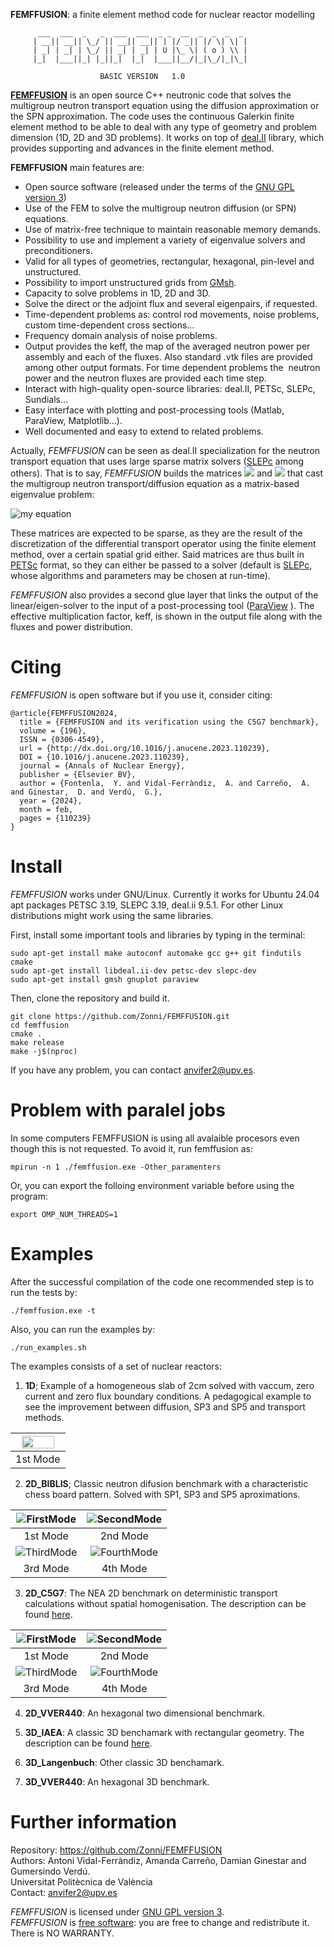 **FEMFFUSION**: a finite element method code for nuclear reactor modelling  

```
      ___  ___  _   _  ___  ___  _ _  __  _  _  _  _   
     | __|| __|| \_/ || __|| __|| | |/ _|| |/ \| \| |  
     | _| | _| | \_/ || _| | _| | U |\_ \| ( o ) \\ |  
     |_|  |___||_| |_||_|  |_|  |___||__/|_|\_/|_|\_|  
     
                    BASIC VERSION   1.0  
```
[**FEMFFUSION**](https://femffusion.webs.upv.es/) is an open source C++ neutronic code that solves the multigroup neutron transport equation using the diffusion approximation or the SPN approximation. The code uses the continuous Galerkin finite element method to be able to deal with any type of geometry and problem dimension (1D, 2D and 3D problems). It works on top of [deal.II](https://www.dealii.org/) library, which provides supporting and advances in the finite element method. 

**FEMFFUSION** main features are:

 * Open source software (released under the terms of the [GNU GPL version 3](http://www.gnu.org/copyleft/gpl.html))
 * Use of the FEM to solve the multigroup neutron diffusion (or SPN) equations.
 * Use of matrix-free technique to maintain reasonable memory demands.
 * Possibility to use and implement a variety of eigenvalue solvers and preconditioners. 
 * Valid for all types of geometries, rectangular, hexagonal, pin-level and unstructured.
 * Possibility to import unstructured grids from [GMsh](http://gmsh.info/).
 * Capacity to solve problems in 1D, 2D and 3D.
 * Solve the direct or the adjoint flux and several eigenpairs, if requested.
 * Time-dependent problems as: control rod movements, noise problems, custom time-dependent cross sections…
 * Frequency domain analysis of noise problems.
 * Output provides the keff, the map of the averaged neutron power per assembly and each of the fluxes. Also standard .vtk files are provided among other output formats. For time dependent problems the  neutron power and the neutron fluxes are provided each time step. 
 * Interact with high-quality open-source libraries: deal.II, PETSc, SLEPc, Sundials...
 * Easy interface with plotting and post-processing tools (Matlab, ParaView, Matplotlib...).
 * Well documented and easy to extend to related problems.


Actually, *FEMFFUSION* can be seen as deal.II specialization for the neutron transport equation that uses large sparse matrix solvers ([SLEPc](http://www.grycap.upv.es/slepc/) among others). That is to say, *FEMFFUSION* builds the matrices ![](https://latex.codecogs.com/gif.download?L) and ![](https://latex.codecogs.com/gif.download?M) that cast the multigroup neutron transport/diffusion equation as a matrix-based eigenvalue problem:

![my equation](doc/figures/CodeCogsEqn.gif)

These matrices are expected to be sparse, as they are the result of the discretization of the differential transport operator using the finite element method, over a certain spatial grid either. Said matrices are thus built in [PETSc](http://www.mcs.anl.gov/petsc/) format, so they can either be passed to a solver (default is [SLEPc](http://www.grycap.upv.es/slepc/), whose algorithms and parameters may be chosen at run-time). 

*FEMFFUSION* also provides a second glue layer that links the output of the linear/eigen-solver to the input of a post-processing tool ([ParaView](http://www.paraview.org/) ). The effective multiplication factor, keff, is shown in the output file along with the fluxes and power distribution.
 
# Citing

*FEMFFUSION* is open software but if you use it, consider citing:
```
@article{FEMFFUSION2024,
  title = {FEMFFUSION and its verification using the C5G7 benchmark},
  volume = {196},
  ISSN = {0306-4549},
  url = {http://dx.doi.org/10.1016/j.anucene.2023.110239},
  DOI = {10.1016/j.anucene.2023.110239},
  journal = {Annals of Nuclear Energy},
  publisher = {Elsevier BV},
  author = {Fontenla,  Y. and Vidal-Ferràndiz,  A. and Carreño,  A. and Ginestar,  D. and Verdú,  G.},
  year = {2024},
  month = feb,
  pages = {110239}
}
```

# Install

*FEMFFUSION* works under GNU/Linux. Currently it works for Ubuntu 24.04 apt packages PETSC 3.19, SLEPC 3.19, deal.ii 9.5.1.
For other Linux distributions might work using the same libraries.

First, install some important tools and libraries by typing in the terminal:

```
sudo apt-get install make autoconf automake gcc g++ git findutils cmake
sudo apt-get install libdeal.ii-dev petsc-dev slepc-dev
sudo apt-get install gmsh gnuplot paraview 
```

Then, clone the repository and build it.
```
git clone https://github.com/Zonni/FEMFFUSION.git
cd femffusion
cmake .
make release
make -j$(nproc) 
```

If you have any problem, you can contact <anvifer2@upv.es>.

# Problem with paralel jobs

In some computers FEMFFUSION is using all avalaible procesors even though this is not requested. To avoid it, run femffusion as:
```
mpirun -n 1 ./femffusion.exe -Other_paramenters
```
Or, you can export the folloing environment variable before using the program:
```
export OMP_NUM_THREADS=1
```






# Examples 

After the successful compilation of the code one recommended step is to run the tests by: 
```
./femffusion.exe -t
```

Also, you can run the examples by:
```
./run_examples.sh
```

The examples consists of a set of nuclear reactors:

 1. **1D**; Example of a homogeneous slab of 2cm solved with vaccum, zero current and zero flux boundary conditions. A pedagogical example to see the improvement between diffusion, SP3 and SP5 and transport methods.

| <img src="doc/figures/1.png" width="85%"/> |
|:------------------------------------------:|
| 1st Mode                                   |

 2. **2D_BIBLIS**; Classic neutron difusion benchmark with a characteristic chess board pattern. Solved with SP1, SP3 and SP5 aproximations.

  
| ![FirstMode](doc/figures/BIBlISMPc1.png)  |    ![SecondMode](doc/figures/BIBlISMPc2.png)|
|:----------:|:-------------:|
| 1st Mode |  2nd Mode  |
| ![ThirdMode](doc/figures/BIBlISMPc3.png)  |    ![FourthMode](doc/figures/BIBlISMPc4.png)|
| 3rd Mode |  4th Mode  |
 
 3. **2D_C5G7**: The NEA 2D benchmark on deterministic transport
calculations without spatial homogenisation. The description can be found [here](https://www.oecd-nea.org/science/docs/2003/nsc-doc2003-16.pdf).

| ![FirstMode](doc/figures/c5g5_power_1-1.png)  |    ![SecondMode](doc/figures/c5g5_power_2-1.png)|
|:----------:|:-------------:|
| 1st Mode |  2nd Mode  |
| ![ThirdMode](doc/figures/c5g5_power_3-1.png)  |    ![FourthMode](doc/figures/c5g5_power_3-1.png)|
| 3rd Mode |  4th Mode  |

 4. **2D_VVER440**: An hexagonal two dimensional benchmark.

 5. **3D_IAEA**: A classic 3D benchamark with rectangular geometry. The description can be found [here](https://engineering.purdue.edu/PARCS/Code/TestSuite/CalculationMode/StandAloneMode/Eigenvalue/IAEA3DPWR).
 
 6. **3D_Langenbuch**: Other classic 3D benchamark.

 7. **3D_VVER440**: An hexagonal 3D benchmark.



# Further information


Repository: <https://github.com/Zonni/FEMFFUSION><br>
Authors: Antoni Vidal-Ferràndiz, Amanda Carreño, Damian Ginestar and Gumersindo Verdú.<br>
Universitat Politècnica de València<br>
Contact: <anvifer2@upv.es>


*FEMFFUSION* is licensed under [GNU GPL version 3](http://www.gnu.org/copyleft/gpl.html).<br>
*FEMFFUSION* is  [free software](https://www.gnu.org/philosophy/free-sw.html): you are free to change and redistribute it.
There is NO WARRANTY.

